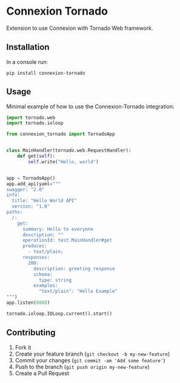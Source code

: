 # Connexion Tornado
Extension to use Connexion with Tornado Web framework.

## Installation

In a console run:

    pip install connexion-tornado

## Usage

Minimal example of how to use the Connexion-Tornado integration:

```python
import tornado.web
import tornado.ioloop

from connexion_tornado import TornadoApp


class MainHandler(tornado.web.RequestHandler):
    def get(self):
        self.write("Hello, world")


app = TornadoApp()
app.add_api(yaml="""
swagger: "2.0"
info:
  title: "Hello World API"
  version: "1.0"
paths:
  /:
    get:
      summary: Hello to everyone
      description: ""
      operationId: test.MainHandler#get
      produces:
        - text/plain;
      responses:
        200:
          description: greeting response
          schema:
            type: string
          examples:
            "text/plain": "Hello Example"
""")
app.listen(8888)

tornado.ioloop.IOLoop.current().start()
```

## Contributing

1. Fork it
2. Create your feature branch (`git checkout -b my-new-feature`)
3. Commit your changes (`git commit -am 'Add some feature'`)
4. Push to the branch (`git push origin my-new-feature`)
5. Create a Pull Request